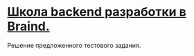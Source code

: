 
# [Школа backend разработки в Braind.](https://school.braind.agency/)

Решение предложенного тестового задания.
